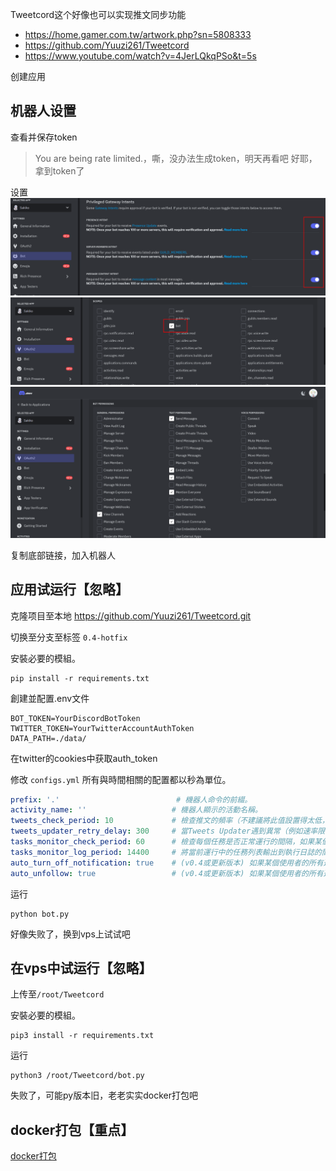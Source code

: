 Tweetcord这个好像也可以实现推文同步功能
- https://home.gamer.com.tw/artwork.php?sn=5808333
- https://github.com/Yuuzi261/Tweetcord
- https://www.youtube.com/watch?v=4JerLQkqPSo&t=5s


创建应用

## 机器人设置
查看并保存token
> You are being rate limited.，嘶，没办法生成token，明天再看吧
> 好耶，拿到token了

设置
![](assets/Pasted%20image%2020240726180208.png)
![](assets/Pasted%20image%2020240726180248.png)
![](assets/Pasted%20image%2020240726180516.png)

复制底部链接，加入机器人


## 应用试运行【忽略】

克隆项目至本地 https://github.com/Yuuzi261/Tweetcord.git

切换至分支至标签 `0.4-hotfix`

安裝必要的模組。
```
pip install -r requirements.txt
```

創建並配置.env文件
```
BOT_TOKEN=YourDiscordBotToken
TWITTER_TOKEN=YourTwitterAccountAuthToken
DATA_PATH=./data/
```
在twitter的cookies中获取auth_token

修改 `configs.yml`
所有與時間相關的配置都以秒為單位。
```yml
prefix: '.'                          # 機器人命令的前綴。
activity_name: ''                   # 機器人顯示的活動名稱。
tweets_check_period: 10             # 檢查推文的頻率（不建議將此值設置得太低，以避免速率限制）。
tweets_updater_retry_delay: 300     # 當Tweets Updater遇到異常（例如速率限制）時的重試間隔。
tasks_monitor_check_period: 60      # 檢查每個任務是否正常運行的間隔，如果某個任務停止了，嘗試重新啟動。
tasks_monitor_log_period: 14400     # 將當前運行中的任務列表輸出到執行日誌的間隔。
auto_turn_off_notification: true    # (v0.4或更新版本) 如果某個使用者的所有通知都已停用，決定是否取消追蹤該使用者。
auto_unfollow: true                 # (v0.4或更新版本) 如果某個使用者的所有通知都已停用，決定是否停用該使用者的通知（Twitter端）。
```

运行
```
python bot.py
```
好像失败了，换到vps上试试吧

## 在vps中试运行【忽略】
上传至`/root/Tweetcord`

安裝必要的模組。
```
pip3 install -r requirements.txt
```

运行
```
python3 /root/Tweetcord/bot.py
```

失败了，可能py版本旧，老老实实docker打包吧


## docker打包【重点】
[docker打包](docker打包.md)
